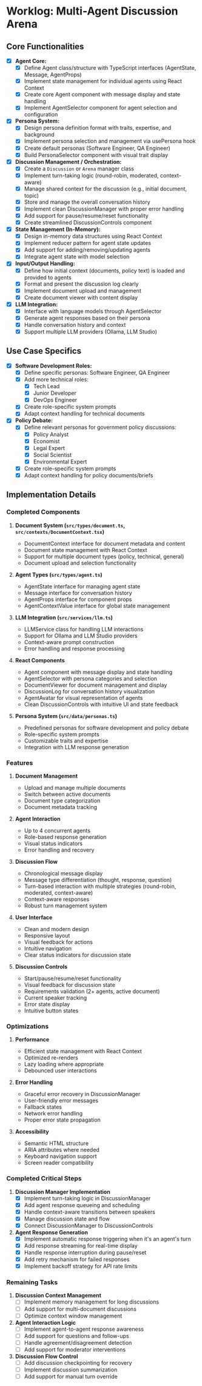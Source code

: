# Worklog: Multi-Agent Discussion Arena

## Core Functionalities

- [x] **Agent Core:**
    - [x] Define Agent class/structure with TypeScript interfaces (AgentState, Message, AgentProps)
    - [x] Implement state management for individual agents using React Context
    - [x] Create core Agent component with message display and state handling
    - [x] Implement AgentSelector component for agent selection and configuration
- [x] **Persona System:**
    - [x] Design persona definition format with traits, expertise, and background
    - [x] Implement persona selection and management via usePersona hook
    - [x] Create default personas (Software Engineer, QA Engineer)
    - [x] Build PersonaSelector component with visual trait display
- [x] **Discussion Management / Orchestration:**
    - [x] Create a `Discussion` or `Arena` manager class
    - [x] Implement turn-taking logic (round-robin, moderated, context-aware)
    - [x] Manage shared context for the discussion (e.g., initial document, topic)
    - [x] Store and manage the overall conversation history
    - [x] Implement clean DiscussionManager with proper error handling
    - [x] Add support for pause/resume/reset functionality
    - [x] Create streamlined DiscussionControls component
- [x] **State Management (In-Memory):**
    - [x] Design in-memory data structures using React Context
    - [x] Implement reducer pattern for agent state updates
    - [x] Add support for adding/removing/updating agents
    - [x] Integrate agent state with model selection
- [x] **Input/Output Handling:**
    - [x] Define how initial context (documents, policy text) is loaded and provided to agents
    - [x] Format and present the discussion log clearly
    - [x] Implement document upload and management
    - [x] Create document viewer with content display
- [x] **LLM Integration:**
    - [x] Interface with language models through AgentSelector
    - [x] Generate agent responses based on their persona
    - [x] Handle conversation history and context
    - [x] Support multiple LLM providers (Ollama, LLM Studio)

## Use Case Specifics

- [x] **Software Development Roles:**
    - [x] Define specific personas: Software Engineer, QA Engineer
    - [x] Add more technical roles:
        - [x] Tech Lead
        - [x] Junior Developer
        - [x] DevOps Engineer
    - [x] Create role-specific system prompts
    - [x] Adapt context handling for technical documents
- [x] **Policy Debate:**
    - [x] Define relevant personas for government policy discussions:
        - [x] Policy Analyst
        - [x] Economist
        - [x] Legal Expert
        - [x] Social Scientist
        - [x] Environmental Expert
    - [x] Create role-specific system prompts
    - [x] Adapt context handling for policy documents/briefs

## Implementation Details

### Completed Components
1. **Document System (`src/types/document.ts`, `src/contexts/DocumentContext.tsx`)**
   - DocumentContext interface for document metadata and content
   - Document state management with React Context
   - Support for multiple document types (policy, technical, general)
   - Document upload and selection functionality

2. **Agent Types (`src/types/agent.ts`)**
   - AgentState interface for managing agent state
   - Message interface for conversation history
   - AgentProps interface for component props
   - AgentContextValue interface for global state management

3. **LLM Integration (`src/services/llm.ts`)**
   - LLMService class for handling LLM interactions
   - Support for Ollama and LLM Studio providers
   - Context-aware prompt construction
   - Error handling and response processing

4. **React Components**
   - Agent component with message display and state handling
   - AgentSelector with persona categories and selection
   - DocumentViewer for document management and display
   - DiscussionLog for conversation history visualization
   - AgentAvatar for visual representation of agents
   - Clean DiscussionControls with intuitive UI and state feedback

5. **Persona System (`src/data/personas.ts`)**
   - Predefined personas for software development and policy debate
   - Role-specific system prompts
   - Customizable traits and expertise
   - Integration with LLM response generation

### Features
1. **Document Management**
   - Upload and manage multiple documents
   - Switch between active documents
   - Document type categorization
   - Document metadata tracking

2. **Agent Interaction**
   - Up to 4 concurrent agents
   - Role-based response generation
   - Visual status indicators
   - Error handling and recovery

3. **Discussion Flow**
   - Chronological message display
   - Message type differentiation (thought, response, question)
   - Turn-based interaction with multiple strategies (round-robin, moderated, context-aware)
   - Context-aware responses
   - Robust turn management system

4. **User Interface**
   - Clean and modern design
   - Responsive layout
   - Visual feedback for actions
   - Intuitive navigation
   - Clear status indicators for discussion state

5. **Discussion Controls**
   - Start/pause/resume/reset functionality
   - Visual feedback for discussion state
   - Requirements validation (2+ agents, active document)
   - Current speaker tracking
   - Error state display
   - Intuitive button states

### Optimizations
1. **Performance**
   - Efficient state management with React Context
   - Optimized re-renders
   - Lazy loading where appropriate
   - Debounced user interactions

2. **Error Handling**
   - Graceful error recovery in DiscussionManager
   - User-friendly error messages
   - Fallback states
   - Network error handling
   - Proper error state propagation

3. **Accessibility**
   - Semantic HTML structure
   - ARIA attributes where needed
   - Keyboard navigation support
   - Screen reader compatibility

### Completed Critical Steps
1. **Discussion Manager Implementation**
   - [x] Implement turn-taking logic in DiscussionManager
   - [x] Add agent response queueing and scheduling
   - [x] Handle context-aware transitions between speakers
   - [x] Manage discussion state and flow
   - [x] Connect DiscussionManager to DiscussionControls

2. **Agent Response Generation**
   - [x] Implement automatic response triggering when it's an agent's turn
   - [x] Add response streaming for real-time display
   - [x] Handle response interruption during pause/reset
   - [x] Add retry mechanism for failed responses
   - [x] Implement backoff strategy for API rate limits

### Remaining Tasks
1. **Discussion Context Management**
   - [ ] Implement memory management for long discussions
   - [ ] Add support for multi-document discussions
   - [ ] Optimize context window management

2. **Agent Interaction Logic**
   - [ ] Implement agent-to-agent response awareness
   - [ ] Add support for questions and follow-ups
   - [ ] Handle agreement/disagreement detection
   - [ ] Add support for moderator interventions

3. **Discussion Flow Control**
   - [ ] Add discussion checkpointing for recovery
   - [ ] Implement discussion summarization
   - [ ] Add support for manual turn override
